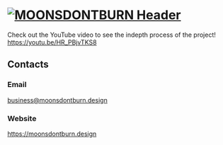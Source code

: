 # [![MOONSDONTBURN Header](https://i.imgur.com/nFhRED0.png)](https://moonsdontburn.design/)

Check out the YouTube video to see the indepth process of the project! https://youtu.be/HR_PBjvTKS8



## Contacts

### Email

business@moonsdontburn.design

### Website

https://moonsdontburn.design
